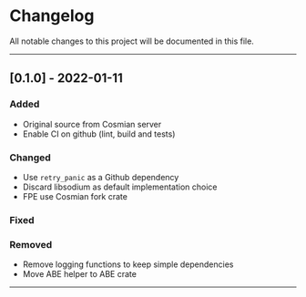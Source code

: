 # Changelog

All notable changes to this project will be documented in this file.

---
## [0.1.0] - 2022-01-11
### Added
- Original source from Cosmian server
- Enable CI on github (lint, build and tests)
### Changed
- Use `retry_panic` as a Github dependency
- Discard libsodium as default implementation choice
- FPE use Cosmian fork crate
### Fixed
### Removed
- Remove logging functions to keep simple dependencies
- Move ABE helper to ABE crate
---
